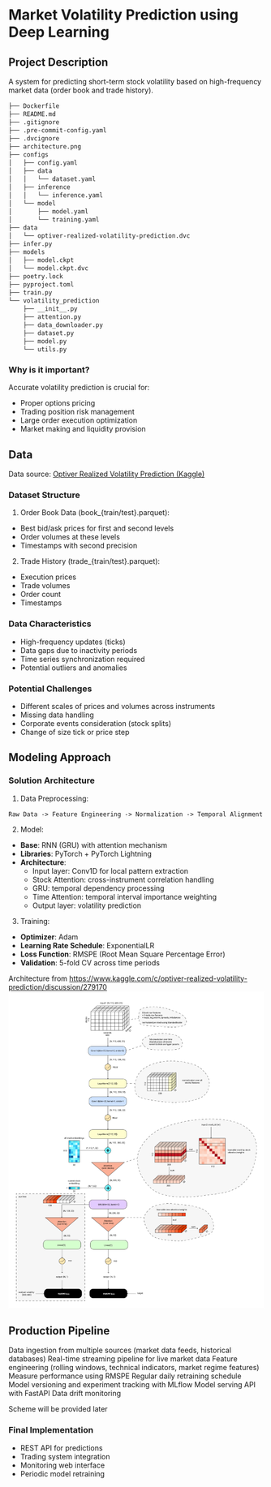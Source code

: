 # Market Volatility Prediction using Deep Learning

## Project Description

A system for predicting short-term stock volatility based on high-frequency market data (order book and trade history).

```
├── Dockerfile
├── README.md
├── .gitignore
├── .pre-commit-config.yaml
├── .dvcignore
├── architecture.png
├── configs
│   ├── config.yaml
│   ├── data
│   │   └── dataset.yaml
│   ├── inference
│   │   └── inference.yaml
│   └── model
│       ├── model.yaml
│       └── training.yaml
├── data
│   └── optiver-realized-volatility-prediction.dvc
├── infer.py
├── models
│   ├── model.ckpt
│   └── model.ckpt.dvc
├── poetry.lock
├── pyproject.toml
├── train.py
└── volatility_prediction
    ├── __init__.py
    ├── attention.py
    ├── data_downloader.py
    ├── dataset.py
    ├── model.py
    └── utils.py
```

### Why is it important?

Accurate volatility prediction is crucial for:
- Proper options pricing
- Trading position risk management
- Large order execution optimization
- Market making and liquidity provision

## Data

Data source: [Optiver Realized Volatility Prediction (Kaggle)](https://www.kaggle.com/c/optiver-realized-volatility-prediction/data)

### Dataset Structure

1. Order Book Data (book_{train/test}.parquet):
- Best bid/ask prices for first and second levels
- Order volumes at these levels
- Timestamps with second precision

2. Trade History (trade_{train/test}.parquet):
- Execution prices
- Trade volumes
- Order count
- Timestamps

### Data Characteristics

- High-frequency updates (ticks)
- Data gaps due to inactivity periods
- Time series synchronization required
- Potential outliers and anomalies

### Potential Challenges

- Different scales of prices and volumes across instruments
- Missing data handling
- Corporate events consideration (stock splits)
- Change of size tick or price step

## Modeling Approach

### Solution Architecture

1. Data Preprocessing:
```
Raw Data -> Feature Engineering -> Normalization -> Temporal Alignment
```

2. Model:
- **Base**: RNN (GRU) with attention mechanism
- **Libraries**: PyTorch + PyTorch Lightning
- **Architecture**:
  * Input layer: Conv1D for local pattern extraction
  * Stock Attention: cross-instrument correlation handling
  * GRU: temporal dependency processing
  * Time Attention: temporal interval importance weighting
  * Output layer: volatility prediction

3. Training:
- **Optimizer**: Adam
- **Learning Rate Schedule**: ExponentialLR
- **Loss Function**: RMSPE (Root Mean Square Percentage Error)
- **Validation**: 5-fold CV across time periods

Architecture from https://www.kaggle.com/c/optiver-realized-volatility-prediction/discussion/279170
![Architecture](/architecture.png)

## Production Pipeline

Data ingestion from multiple sources (market data feeds, historical databases)
Real-time streaming pipeline for live market data
Feature engineering (rolling windows, technical indicators, market regime features)
Measure performance using RMSPE
Regular daily retraining schedule
Model versioning and experiment tracking with MLflow
Model serving API with FastAPI
Data drift monitoring

Scheme will be provided later

### Final Implementation

- REST API for predictions
- Trading system integration
- Monitoring web interface
- Periodic model retraining
